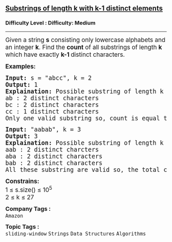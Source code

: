 <h2><a href="https://www.geeksforgeeks.org/problems/substrings-of-length-k-with-k-1-distinct-elements/1">Substrings of length k with k-1 distinct elements</a></h2><h3>Difficulty Level : Difficulty: Medium</h3><hr><div class="problems_problem_content__Xm_eO"><p><span style="font-size: 14pt;">Given a string <strong>s</strong> consisting only lowercase alphabets and an integer <strong>k</strong>. Find the <strong>count</strong> of all substrings of length <strong>k</strong> which have exactly <strong>k-1 </strong>distinct characters.</span></p>
<p><strong><span style="font-size: 14pt;">Examples:</span></strong></p>
<pre><span style="font-size: 14pt;"><strong>Input: </strong>s = "abcc", k = 2<br><strong>Output: </strong>1<br><strong>Explaination: </strong>Possible substring of length k = 2 are,<br>ab : 2 distinct characters<br>bc : 2 distinct characters<br>cc : 1 distinct characters<br>Only one valid substring so, count is equal to 1.</span></pre>
<pre><span style="font-size: 14pt;"><strong>Input: </strong>"aabab", k = 3<br><strong>Output:</strong> 3<br><strong>Explaination:</strong> Possible substring of length k = 3 are, <br>aab : 2 distinct charcters<br>aba : 2 distinct characters<br>bab : 2 distinct characters<br>All these substring are valid so, the total count is equal to 3.</span></pre>
<p><span style="font-size: 14pt;"><strong>Constrains:</strong><br>1 ≤ s.size() ≤ 10<sup>5<br></sup>2 ≤ k ≤ 27</span></p></div><p><span style=font-size:18px><strong>Company Tags : </strong><br><code>Amazon</code>&nbsp;<br><p><span style=font-size:18px><strong>Topic Tags : </strong><br><code>sliding-window</code>&nbsp;<code>Strings</code>&nbsp;<code>Data Structures</code>&nbsp;<code>Algorithms</code>&nbsp;